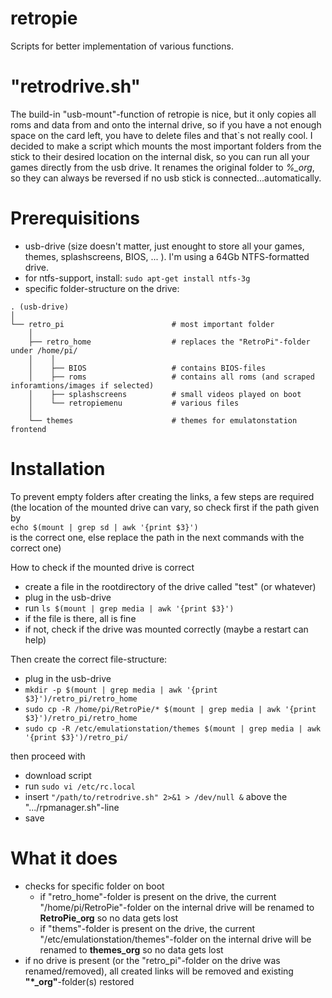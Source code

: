 # retropie
Scripts for better implementation of various functions.

# "retrodrive.sh"

The build-in "usb-mount"-function of retropie is nice, but it only copies all roms and data from and onto the internal drive, so if you have a not enough space on the card left, you have to delete files and that`s not really cool. I decided to make a script which mounts the most important folders from the stick to their desired location on the internal disk, so you can run all your games directly from the usb drive. It renames the original folder to *%_org*, so they can always be reversed if no usb stick is connected...automatically.

# Prerequisitions
- usb-drive (size doesn't matter, just enought to store all your games, themes, splashscreens, BIOS, ... ). I'm using a 64Gb NTFS-formatted drive.
- for ntfs-support, install: `sudo apt-get install ntfs-3g`
- specific folder-structure on the drive:
```
. (usb-drive)
│
└── retro_pi                        # most important folder
    │ 
    ├── retro_home                  # replaces the "RetroPi"-folder under /home/pi/
    │    │ 
    │    ├── BIOS                   # contains BIOS-files
    │    ├── roms                   # contains all roms (and scraped inforamtions/images if selected)
    │    ├── splashscreens          # small videos played on boot
    │    └── retropiemenu           # various files
    │ 
    └── themes                      # themes for emulatonstation frontend
```

# Installation


To prevent empty folders after creating the links, a few steps are required\
(the location of the mounted drive can vary, so check first if the path given by\
`echo $(mount | grep sd | awk '{print $3}')`\
is the correct one, else replace the path in the next commands with the correct one)


How to check if the mounted drive is correct
- create a file in the rootdirectory of the drive called "test" (or whatever)
- plug in the usb-drive
- run `ls $(mount | grep media | awk '{print $3}')`
- if the file is there, all is fine
- if not, check if the drive was mounted correctly (maybe a restart can help)

Then create the correct file-structure:
- plug in the usb-drive
- `mkdir -p $(mount | grep media | awk '{print $3}')/retro_pi/retro_home`
- `sudo cp -R /home/pi/RetroPie/* $(mount | grep media | awk '{print $3}')/retro_pi/retro_home`
- `sudo cp -R /etc/emulationstation/themes $(mount | grep media | awk '{print $3}')/retro_pi/`
    
then proceed with
- download script
- run `sudo vi /etc/rc.local`
- insert `"/path/to/retrodrive.sh" 2>&1 > /dev/null &` above the ".../rpmanager.sh"-line
- save

# What it does

- checks for specific folder on boot
  - if "retro_home"-folder is present on the drive, the current "/home/pi/RetroPie"-folder on the internal drive will be renamed to **RetroPie_org** so no data gets lost
  - if "thems"-folder is present on the drive, the current "/etc/emulationstation/themes"-folder on the internal drive will be renamed to **themes_org** so no data gets lost
- if no drive is present (or the "retro_pi"-folder on the drive was renamed/removed), all created links will be removed and existing **"\*_org"**-folder(s) restored 
